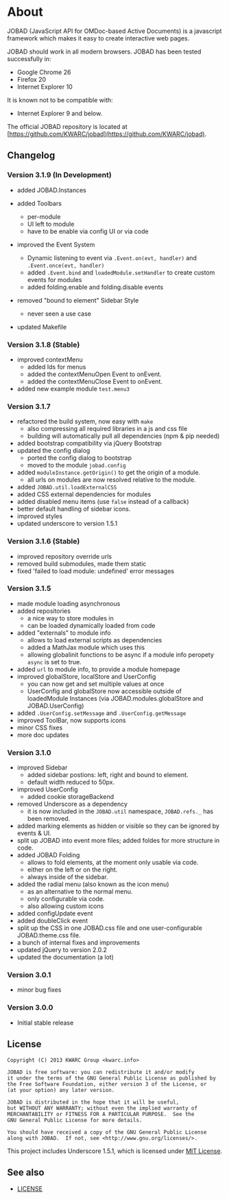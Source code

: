 # About

JOBAD (JavaScript API for OMDoc-based Active Documents) is a javascript framework which makes it easy to create interactive web pages. 

JOBAD should work in all modern browsers. JOBAD has been tested successfully in: 

* Google Chrome 26
* Firefox 20
* Internet Explorer 10

It is known not to be compatible with: 

* Internet Explorer 9 and below. 

The official JOBAD repository is located at [https://github.com/KWARC/jobad](https://github.com/KWARC/jobad). 

## Changelog
### Version 3.1.9 (In Development)
* added JOBAD.Instances
* added Toolbars
	* per-module
	* UI left to module
	* have to be enable via config UI or via code
* improved the Event System
	* Dynamic listening to event via `.Event.on(evt, handler)` and `.Event.once(evt, handler)`
	* added `.Event.bind` and `loadedModule.setHandler` to create custom events for modules
	* added folding.enable and folding.disable events
* removed "bound to element" Sidebar Style 
	* never seen a use case

* updated Makefile

### Version 3.1.8 (Stable)
* improved contextMenu
	* added Ids for menus
	* added the contextMenuOpen Event to onEvent. 
	* added the contextMenuClose Event to onEvent. 
* added new example module `test.menu3`

### Version 3.1.7
* refactored the build system, now easy with `make`
	* also compressing all required libraries in a js and css file
	* building will automatically pull all dependencies (npm & pip needed)
* added bootstrap compatibility via jQuery Bootstrap
* updated the config dialog
	* ported the config dialog to bootstrap
	* moved to the module `jobad.config`
* added `moduleInstance.getOrigin()` to get the origin of a module. 
	* all urls on modules are now resolved relative to the module. 
* added `JOBAD.util.loadExternalCSS`
* added CSS external dependencies for modules
* added disabled menu items (use `false` instead of a callback)
* better default handling of sidebar icons. 
* improved styles
* updated underscore to version 1.5.1


### Version 3.1.6 (Stable)
* improved repository override urls
* removed build submodules, made them static
* fixed 'failed to load module: undefined' error messages

### Version 3.1.5
* made module loading asynchronous 
* added repositories
	* a nice way to store modules in
	* can be loaded dynamically loaded from code
* added "externals" to module info
	* allows to load external scripts as dependencies
	* added a MathJax module which uses this
	* allowing globalinit functions to be async if a module info peropety `async` is set to true. 
* added `url` to module info, to provide a module homepage
* improved globalStore, localStore and UserConfig
	* you can now get and set multiple values at once
	* UserConfig and globalStore now accessible outside of loadedModule Instances (via JOBAD.modules.globalStore and JOBAD.UserConfig)
* added `.UserConfig.setMessage` and `.UserConfig.getMessage`
* improved ToolBar, now supports icons
* minor CSS fixes
* more doc updates

### Version 3.1.0
* improved Sidebar
	* added sidebar postions: left, right and bound to element. 
	* default width reduced to 50px. 
* improved UserConfig
	* added cookie storageBackend
* removed Underscore as a dependency
	* it is now included in the `JOBAD.util` namespace, `JOBAD.refs._` has been removed. 
* added marking elements as hidden or visible so they can be ignored by events & UI. 
* split up JOBAD into event more files; added foldes for more structure in code. 
* added JOBAD Folding
	* allows to fold elements, at the moment only usable via code. 
	* either on the left or on the right. 
	* always inside of the sidebar. 
* added the radial menu (also known as the icon menu)
	* as an alternative to the normal menu. 
	* only configurable via code. 
	* also allowing custom icons
* added configUpdate event
* added doubleClick event
* split up the CSS in one JOBAD.css file and one user-configurable JOBAD.theme.css file. 
* a bunch of internal fixes and improvements
* updated jQuery to version 2.0.2
* updated the documentation (a lot)

### Version 3.0.1
* minor bug fixes

### Version 3.0.0
* Initial stable release

## License

	Copyright (C) 2013 KWARC Group <kwarc.info>
	
	JOBAD is free software: you can redistribute it and/or modify
	it under the terms of the GNU General Public License as published by
	the Free Software Foundation, either version 3 of the License, or
	(at your option) any later version.
	
	JOBAD is distributed in the hope that it will be useful,
	but WITHOUT ANY WARRANTY; without even the implied warranty of
	MERCHANTABILITY or FITNESS FOR A PARTICULAR PURPOSE.  See the
	GNU General Public License for more details.
	
	You should have received a copy of the GNU General Public License
	along with JOBAD.  If not, see <http://www.gnu.org/licenses/>.

This project includes Underscore 1.5.1, which is licensed under [MIT License](https://github.com/documentcloud/underscore/blob/master/LICENSE). 

## See also

* [LICENSE](../../LICENSE)